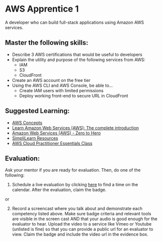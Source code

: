 # AWS Apprentice 1

A developer who can build full-stack applications using Amazon AWS services.

## Master the following skills:

* Describe 3 AWS certifications that would be useful to developers
* Explain the utility and purpose of the following services from AWS:
  * IAM
  * S3
  * CloudFront
* Create an AWS account on the free tier
* Using the AWS CLI and AWS Console, be able to...
  * Create IAM users with limited permissions
  * Deploy working front-end to secure URL in CloudFront

## Suggested Learning:

* [AWS Concepts](https://www.udemy.com/course/aws-concepts/)
* [Learn Amazon Web Services (AWS): The complete introduction](https://www.udemy.com/course/learn-amazon-web-services-the-complete-introduction/)
* [Amazon Web Services (AWS) - Zero to Hero](https://www.udemy.com/course/amazon-web-services-aws-v/)
* [SimpliLearn Resources](https://www.simplilearn.com/tutorials/aws-tutorial/what-is-aws?source=sl_frs_nav_playlist_video_clicked)
* [AWS Cloud Practitioner Essentials Class](https://aws.amazon.com/training/course-descriptions/cloud-practitioner-essentials/)

## Evaluation:

Ask your mentor if you are ready for evaluation. Then, do one of the following:

1. Schedule a live evaluation by clicking [here](http://evals.codex.academy) to find a time on the calendar. After the evaluation, claim the badge.

or

2. Record a screencast where you talk about and demonstrate each competency listed above. Make sure badge criteria and relevant tools are visible in the screen cast AND that your audio is good enough for the evaluator to hear. Upload the video to a service like Vimeo or Youtube (unlisted is fine) so that you can provide a public url for an evaluator to view. Claim the badge and include the video url in the evidence box.
